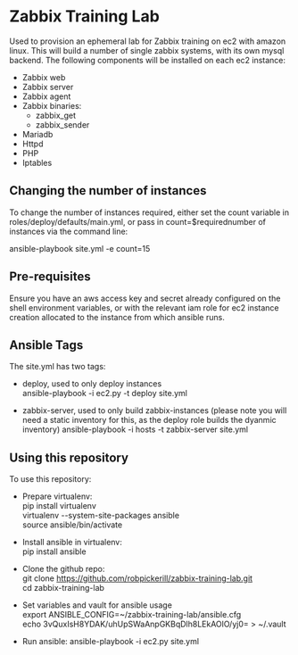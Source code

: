 # Zabbix Training Lab

Used to provision an ephemeral lab for Zabbix training on ec2 with amazon linux. This will build a number of single zabbix systems, with its own mysql backend. The following components will be installed on each ec2 instance:

- Zabbix web
- Zabbix server
- Zabbix agent
- Zabbix binaries:
  - zabbix_get
  - zabbix_sender
- Mariadb
- Httpd
- PHP
- Iptables

## Changing the number of instances

To change the number of instances required, either set the count variable in roles/deploy/defaults/main.yml, or pass in count=$requirednumber of instances via the command line:

ansible-playbook site.yml -e count=15

## Pre-requisites

Ensure you have an aws access key and secret already configured on the shell environment variables, or with the relevant iam role for ec2 instance creation allocated to the instance from which ansible runs.

## Ansible Tags

The site.yml has two tags:

 - deploy, used to only deploy instances  
ansible-playbook -i ec2.py -t deploy site.yml

 - zabbix-server, used to only build zabbix-instances (please note you will need a static inventory for this, as the deploy role builds the dyanmic inventory)
ansible-playbook -i hosts -t zabbix-server site.yml  

## Using this repository

To use this repository:

- Prepare  virtualenv:  
pip install virtualenv  
virtualenv --system-site-packages ansible  
source ansible/bin/activate  

- Install ansible in virtualenv:  
pip install ansible

- Clone the github repo:  
git clone https://github.com/robpickerill/zabbix-training-lab.git  
cd zabbix-training-lab

- Set variables and vault for ansible usage  
export ANSIBLE_CONFIG=~/zabbix-training-lab/ansible.cfg  
echo 3vQuxIsH8YDAK/uhUpSWaAnpGKBqDlh8LEkAOlO/yj0= > ~/.vault

- Run ansible:
ansible-playbook -i ec2.py site.yml
